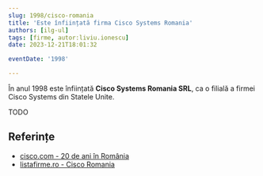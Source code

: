 ```yaml
---
slug: 1998/cisco-romania
title: 'Este înființată firma Cisco Systems Romania'
authors: [ilg-ul]
tags: [firme, autor:liviu.ionescu]
date: 2023-12-21T18:01:32

eventDate: '1998'

---
```


În anul 1998 este înființată **Cisco Systems Romania SRL**,
ca o filială a firmei
Cisco Systems din Statele Unite.

<!-- truncate -->

TODO

## Referințe

- [cisco.com - 20 de ani în România](https://gblogs.cisco.com/ro/20-de-ani-de-cisco-in-romania-20-de-ani-alaturi-de-o-comunitate-extraordinara/)
- [listafirme.ro - Cisco Romania](https://www.listafirme.ro/cisco-systems-romania-srl-10656208/)
